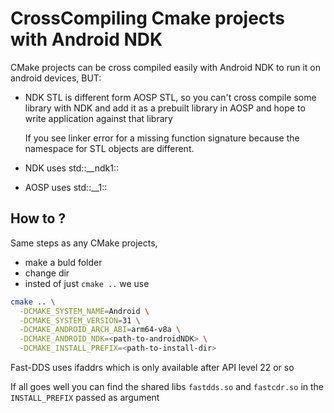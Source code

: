 # CrossCompiling Cmake projects with Android NDK

CMake projects can be cross compiled easily with Android NDK to run it
on android devices, BUT:

- NDK STL is different form AOSP STL, so you can't cross compile some
    library with NDK and add it as a prebuilt library in AOSP and hope
    to write application against that library

    If you see linker error for a missing function signature because
    the namespace for STL objects are different.

- NDK uses std::__ndk1::
- AOSP uses std::__1::

## How to ?

Same steps as any CMake projects,

- make a buld folder
- change dir
- insted of just ``` cmake .. ``` we use 

```sh
cmake .. \
  -DCMAKE_SYSTEM_NAME=Android \
  -DCMAKE_SYSTEM_VERSION=31 \
  -DCMAKE_ANDROID_ARCH_ABI=arm64-v8a \
  -DCMAKE_ANDROID_NDK=<path-to-androidNDK> \
  -DCMAKE_INSTALL_PREFIX=<path-to-install-dir>
```

Fast-DDS uses ifaddrs which is only available after API level 22 or so

If all goes well you can find the shared libs `fastdds.so` and
`fastcdr.so` in the `INSTALL_PREFIX` passed as argument
